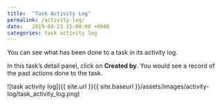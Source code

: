 ```yaml
---
title:  "Task Activity Log"
permalink: /activity-log/
date:   2019-08-23 15:00:00 +0800
categories: task activity log
---
```

You can see what has been done to a task in its activity log.

In this task’s detail panel, click on **Created by**. You would see a record of the past actions done to the task.

![task activity log]({{ site.url }}{{ site.baseurl }}/assets/images/activity-log/task_activity_log.png)

